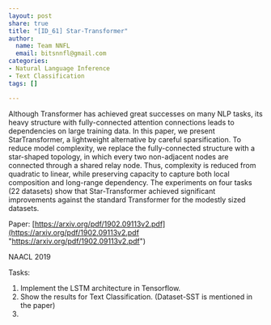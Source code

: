 ```yaml
---
layout: post
share: true
title: "[ID_61] Star-Transformer"
author:
  name: Team NNFL
  email: bitsnnfl@gmail.com
categories:
- Natural Language Inference
- Text Classification
tags: []

---
```

Although Transformer has achieved great successes on many NLP tasks, its heavy structure with fully-connected attention connections leads to dependencies on large training data. In this paper, we present StarTransformer, a lightweight alternative by careful sparsification. To reduce model complexity, we replace the fully-connected structure with a star-shaped topology, in which every two non-adjacent nodes are connected through a shared relay node. Thus, complexity is reduced from quadratic to linear, while preserving capacity to capture both local composition and long-range dependency. The experiments on four tasks (22 datasets) show that Star-Transformer achieved significant improvements against the standard Transformer for the modestly sized datasets.

Paper: [https://arxiv.org/pdf/1902.09113v2.pdf](https://arxiv.org/pdf/1902.09113v2.pdf "https://arxiv.org/pdf/1902.09113v2.pdf")

NAACL 2019

Tasks:

1. Implement the LSTM architecture in Tensorflow.
2. Show the results for Text Classification. (Dataset-SST is mentioned in the paper)
3. 
